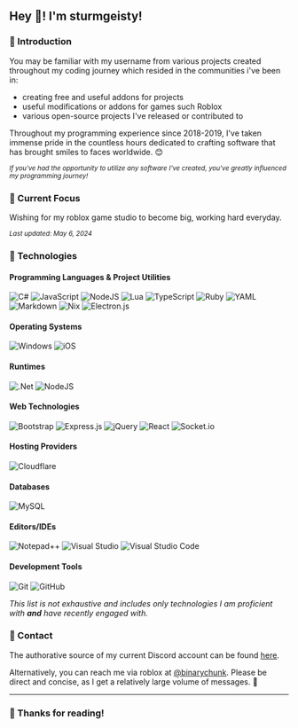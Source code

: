 ## Hey :wave:! I'm sturmgeisty!

### :rocket: Introduction

You may be familiar with my username from various projects created throughout my coding journey which resided in the communities i've been in:

- creating free and useful addons for projects
- useful modifications or addons for games such Roblox 
- various open-source projects I've released or contributed to

Throughout my programming experience since 2018-2019, I've taken immense pride in the countless hours dedicated to crafting software that has brought smiles to faces worldwide. 😊

<sub>*If you've had the opportunity to utilize any software I've created, you've greatly influenced my programming journey!*</sub>

### :dart: Current Focus

Wishing for my roblox game studio to become big, working hard everyday.

<sub>*Last updated: May 6, 2024*</sub>

### :hammer: Technologies

#### Programming Languages & Project Utilities
![C#](https://img.shields.io/badge/c%23-%23239120.svg?style=for-the-badge&logo=csharp&logoColor=white)
![JavaScript](https://img.shields.io/badge/javascript-%23323330.svg?style=for-the-badge&logo=javascript&logoColor=%23F7DF1E)
![NodeJS](https://img.shields.io/badge/node.js-6DA55F?style=for-the-badge&logo=node.js&logoColor=white)
![Lua](https://img.shields.io/badge/lua-%232C2D72.svg?style=for-the-badge&logo=lua&logoColor=white)
![TypeScript](https://img.shields.io/badge/typescript-%23007ACC.svg?style=for-the-badge&logo=typescript&logoColor=white)
![Ruby](https://img.shields.io/badge/ruby-%23CC342D.svg?style=for-the-badge&logo=ruby&logoColor=white)
![YAML](https://img.shields.io/badge/yaml-%23ffffff.svg?style=for-the-badge&logo=yaml&logoColor=151515)
![Markdown](https://img.shields.io/badge/markdown-%23000000.svg?style=for-the-badge&logo=markdown&logoColor=white)
![Nix](https://img.shields.io/badge/NIX-5277C3.svg?style=for-the-badge&logo=NixOS&logoColor=white)
![Electron.js](https://img.shields.io/badge/Electron-191970?style=for-the-badge&logo=Electron&logoColor=white)

#### Operating Systems

![Windows](https://img.shields.io/badge/Windows-0078D6?style=for-the-badge&logo=windows&logoColor=white)
![iOS](https://img.shields.io/badge/iOS-000000?style=for-the-badge&logo=ios&logoColor=white)

#### Runtimes

![.Net](https://img.shields.io/badge/.NET-5C2D91?style=for-the-badge&logo=.net&logoColor=white)
![NodeJS](https://img.shields.io/badge/node.js-6DA55F?style=for-the-badge&logo=node.js&logoColor=white)

#### Web Technologies

![Bootstrap](https://img.shields.io/badge/bootstrap-%238511FA.svg?style=for-the-badge&logo=bootstrap&logoColor=white)
![Express.js](https://img.shields.io/badge/express.js-%23404d59.svg?style=for-the-badge&logo=express&logoColor=%2361DAFB)
![jQuery](https://img.shields.io/badge/jquery-%230769AD.svg?style=for-the-badge&logo=jquery&logoColor=white)
![React](https://img.shields.io/badge/react-%2320232a.svg?style=for-the-badge&logo=react&logoColor=%2361DAFB)
![Socket.io](https://img.shields.io/badge/Socket.io-black?style=for-the-badge&logo=socket.io&badgeColor=010101)

#### Hosting Providers
![Cloudflare](https://img.shields.io/badge/Cloudflare-F38020?style=for-the-badge&logo=Cloudflare&logoColor=white)

#### Databases
![MySQL](https://img.shields.io/badge/mysql-%2300f.svg?style=for-the-badge&logo=mysql&logoColor=white)

#### Editors/IDEs
![Notepad++](https://img.shields.io/badge/Notepad++-90E59A.svg?style=for-the-badge&logo=notepad%2b%2b&logoColor=black)
![Visual Studio](https://img.shields.io/badge/Visual%20Studio-5C2D91.svg?style=for-the-badge&logo=visual-studio&logoColor=white)
![Visual Studio Code](https://img.shields.io/badge/Visual%20Studio%20Code-0078d7.svg?style=for-the-badge&logo=visual-studio-code&logoColor=white)

#### Development Tools
![Git](https://img.shields.io/badge/git-%23F05033.svg?style=for-the-badge&logo=git&logoColor=white)
![GitHub](https://img.shields.io/badge/github-%23121011.svg?style=for-the-badge&logo=github&logoColor=white)

*This list is not exhaustive and includes only technologies I am proficient with **and** have recently engaged with.*

### :calling: Contact

The authorative source of my current Discord account can be found [here](https://discord.com/users/1200469422427611247 "sturmgeisty's discord account").

Alternatively, you can reach me via roblox at [@binarychunk](https://www.roblox.com/users/3582047674/profile). Please be direct and concise, as I get a relatively large volume of messages. 👋

---

### 🎁 Thanks for reading!
